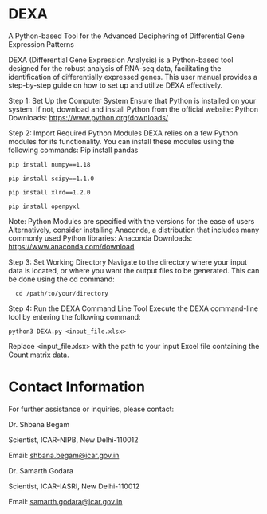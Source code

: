 # DEXA
A Python-based Tool for the Advanced Deciphering of Differential Gene Expression Patterns

DEXA (Differential Gene Expression Analysis) is a Python-based tool designed for the robust analysis of RNA-seq data, facilitating the identification of differentially expressed genes. This user manual provides a step-by-step guide on how to set up and utilize DEXA effectively.

Step 1: Set Up the Computer System
Ensure that Python is installed on your system. If not, download and install Python from the official website: Python Downloads:         https://www.python.org/downloads/


Step 2: Import Required Python Modules
DEXA relies on a few Python modules for its functionality. You can install these modules using the following commands:
    Pip install pandas
  
    pip install numpy==1.18
    
    pip install scipy==1.1.0
    
    pip install xlrd==1.2.0
    
    pip install openpyxl
    

Note: Python Modules are specified with the versions for the ease of users 
Alternatively, consider installing Anaconda, a distribution that includes many commonly used Python libraries: Anaconda Downloads: https://www.anaconda.com/download


Step 3: Set Working Directory
Navigate to the directory where your input data is located, or where you want the output files to be generated. This can be done using the cd command:
    
      cd /path/to/your/directory

Step 4: Run the DEXA Command Line Tool
Execute the DEXA command-line tool by entering the following command:
  
    python3 DEXA.py <input_file.xlsx>

Replace <input_file.xlsx> with the path to your input Excel file containing the Count matrix data.


# Contact Information
For further assistance or inquiries, please contact:

Dr. Shbana Begam 

Scientist, ICAR-NIPB, New Delhi-110012

Email: shbana.begam@icar.gov.in

Dr. Samarth Godara

Scientist, ICAR-IASRI, New Delhi-110012

Email: samarth.godara@icar.gov.in

